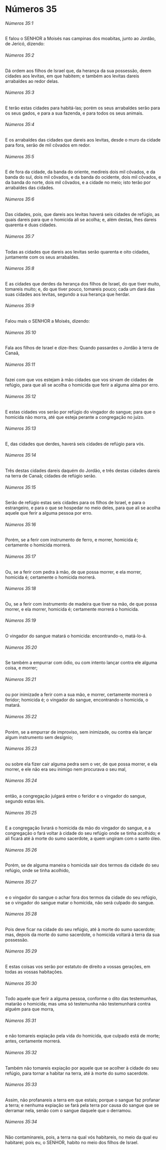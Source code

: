 # Números 35

###### Números 35:1

E falou o SENHOR a Moisés nas campinas dos moabitas, junto ao Jordão, de Jericó, dizendo:

###### Números 35:2

Dá ordem aos filhos de Israel que, da herança da sua possessão, deem cidades aos levitas, em que habitem; e também aos levitas dareis arrabaldes ao redor delas.

###### Números 35:3

E terão estas cidades para habitá-las; porém os seus arrabaldes serão para os seus gados, e para a sua fazenda, e para todos os seus animais.

###### Números 35:4

E os arrabaldes das cidades que dareis aos levitas, desde o muro da cidade para fora, serão de mil côvados em redor.

###### Números 35:5

E de fora da cidade, da banda do oriente, medireis dois mil côvados, e da banda do sul, dois mil côvados, e da banda do ocidente, dois mil côvados, e da banda do norte, dois mil côvados, e a cidade no meio; isto terão por arrabaldes das cidades.

###### Números 35:6

Das cidades, pois, que dareis aos levitas haverá seis cidades de refúgio, as quais dareis para que o homicida ali se acolha; e, além destas, lhes dareis quarenta e duas cidades.

###### Números 35:7

Todas as cidades que dareis aos levitas serão quarenta e oito cidades, juntamente com os seus arrabaldes.

###### Números 35:8

E as cidades que derdes da herança dos filhos de Israel, do que tiver muito, tomareis muito; e, do que tiver pouco, tomareis pouco; cada um dará das suas cidades aos levitas, segundo a sua herança que herdar.

###### Números 35:9

Falou mais o SENHOR a Moisés, dizendo:

###### Números 35:10

Fala aos filhos de Israel e dize-lhes: Quando passardes o Jordão à terra de Canaã,

###### Números 35:11

fazei com que vos estejam à mão cidades que vos sirvam de cidades de refúgio, para que ali se acolha o homicida que ferir a alguma alma por erro.

###### Números 35:12

E estas cidades vos serão por refúgio do vingador do sangue; para que o homicida não morra, até que esteja perante a congregação no juízo.

###### Números 35:13

E, das cidades que derdes, haverá seis cidades de refúgio para vós.

###### Números 35:14

Três destas cidades dareis daquém do Jordão, e três destas cidades dareis na terra de Canaã; cidades de refúgio serão.

###### Números 35:15

Serão de refúgio estas seis cidades para os filhos de Israel, e para o estrangeiro, e para o que se hospedar no meio deles, para que ali se acolha aquele que ferir a alguma pessoa por erro.

###### Números 35:16

Porém, se a ferir com instrumento de ferro, e morrer, homicida é; certamente o homicida morrerá.

###### Números 35:17

Ou, se a ferir com pedra à mão, de que possa morrer, e ela morrer, homicida é; certamente o homicida morrerá.

###### Números 35:18

Ou, se a ferir com instrumento de madeira que tiver na mão, de que possa morrer, e ela morrer, homicida é; certamente morrerá o homicida.

###### Números 35:19

O vingador do sangue matará o homicida: encontrando-o, matá-lo-á.

###### Números 35:20

Se também a empurrar com ódio, ou com intento lançar contra ele alguma coisa, e morrer;

###### Números 35:21

ou por inimizade a ferir com a sua mão, e morrer, certamente morrerá o feridor; homicida é; o vingador do sangue, encontrando o homicida, o matará.

###### Números 35:22

Porém, se a empurrar de improviso, sem inimizade, ou contra ela lançar algum instrumento sem desígnio;

###### Números 35:23

ou sobre ela fizer cair alguma pedra sem o ver, de que possa morrer, e ela morrer, e ele não era seu inimigo nem procurava o seu mal,

###### Números 35:24

então, a congregação julgará entre o feridor e o vingador do sangue, segundo estas leis.

###### Números 35:25

E a congregação livrará o homicida da mão do vingador do sangue, e a congregação o fará voltar à cidade do seu refúgio onde se tinha acolhido; e ali ficará até à morte do sumo sacerdote, a quem ungiram com o santo óleo.

###### Números 35:26

Porém, se de alguma maneira o homicida sair dos termos da cidade do seu refúgio, onde se tinha acolhido,

###### Números 35:27

e o vingador do sangue o achar fora dos termos da cidade do seu refúgio, se o vingador do sangue matar o homicida, não será culpado do sangue.

###### Números 35:28

Pois deve ficar na cidade do seu refúgio, até à morte do sumo sacerdote; mas, depois da morte do sumo sacerdote, o homicida voltará à terra da sua possessão.

###### Números 35:29

E estas coisas vos serão por estatuto de direito a vossas gerações, em todas as vossas habitações.

###### Números 35:30

Todo aquele que ferir a alguma pessoa, conforme o dito das testemunhas, matarão o homicida; mas uma só testemunha não testemunhará contra alguém para que morra,

###### Números 35:31

e não tomareis expiação pela vida do homicida, que culpado está de morte; antes, certamente morrerá.

###### Números 35:32

Também não tomareis expiação por aquele que se acolher à cidade do seu refúgio, para tornar a habitar na terra, até à morte do sumo sacerdote.

###### Números 35:33

Assim, não profanareis a terra em que estais; porque o sangue faz profanar a terra; e nenhuma expiação se fará pela terra por causa do sangue que se derramar nela, senão com o sangue daquele que o derramou.

###### Números 35:34

Não contaminareis, pois, a terra na qual vós habitareis, no meio da qual eu habitarei; pois eu, o SENHOR, habito no meio dos filhos de Israel.

